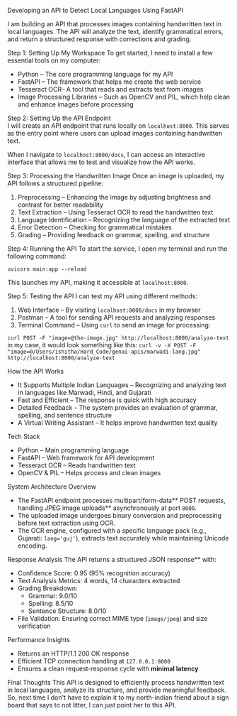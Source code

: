 Developing an API to Detect Local Languages Using FastAPI  

I am building an API that processes images containing handwritten text in local languages. The API will analyze the text, identify grammatical errors, and return a structured response with corrections and grading.  


Step 1: Setting Up My Workspace
To get started, I need to install a few essential tools on my computer:  
- Python – The core programming language for my API  
- FastAPI – The framework that helps me create the web service  
- Tesseract OCR– A tool that reads and extracts text from images  
- Image Processing Libraries – Such as OpenCV and PIL, which help clean and enhance images before processing  


Step 2: Setting Up the API Endpoint  
I will create an API endpoint that runs locally on `localhost:8000`. This serves as the entry point where users can upload images containing handwritten text.  

When I navigate to `localhost:8000/docs`, I can access an interactive interface that allows me to test and visualize how the API works.  

Step 3: Processing the Handwritten Image
Once an image is uploaded, my API follows a structured pipeline:  
1. Preprocessing – Enhancing the image by adjusting brightness and contrast for better readability  
2. Text Extraction – Using Tesseract OCR to read the handwritten text  
3. Language Identification – Recognizing the language of the extracted text  
4. Error Detection – Checking for grammatical mistakes  
5. Grading – Providing feedback on grammar, spelling, and structure  

Step 4: Running the API 
To start the service, I open my terminal and run the following command:  

`uvicorn main:app --reload`

This launches my API, making it accessible at `localhost:8000`.  


Step 5: Testing the API
I can test my API using different methods:  
1. Web Interface – By visiting `localhost:8000/docs` in my browser  
2. Postman – A tool for sending API requests and analyzing responses  
3. Terminal Command – Using `curl` to send an image for processing:  

`curl POST -F "image=@the-image.jpg" http://localhost:8000/analyze-text`
in my case, it would look something like this: `curl -v -X POST -F "image=@/Users/ishitha/Hard_Code/genai-apis/marwadi-lang.jpg" http://localhost:8000/analyze-text`

How the API Works
- It Supports Multiple Indian Languages – Recognizing and analyzing text in languages like Marwadi, Hindi, and Gujarati  
- Fast and Efficient – The response is quick with high accuracy  
- Detailed Feedback – The system provides an evaluation of grammar, spelling, and sentence structure  
- A Virtual Writing Assistant – It helps improve handwritten text quality  

Tech Stack 
- Python – Main programming language  
- FastAPI – Web framework for API development  
- Tesseract OCR – Reads handwritten text  
- OpenCV & PIL – Helps process and clean images  

System Architecture Overview 
- The FastAPI endpoint processes multipart/form-data** POST requests, handling JPEG image uploads** asynchronously at port `8000`.  
- The uploaded image undergoes binary conversion and preprocessing before text extraction using OCR.  
- The OCR engine, configured with a specific language pack (e.g., Gujarati: `lang='guj'`), extracts text accurately while maintaining Unicode encoding.  

Response Analysis 
The API returns a structured JSON response** with:  
- Confidence Score: 0.95 (95% recognition accuracy)  
- Text Analysis Metrics: 4 words, 14 characters extracted  
- Grading Breakdown: 
  - Grammar: 9.0/10  
  - Spelling: 8.5/10  
  - Sentence Structure: 8.0/10  
- File Validation: Ensuring correct MIME type (`image/jpeg`) and size verification  


Performance Insights
- Returns an HTTP/1.1 200 OK response  
- Efficient TCP connection handling at `127.0.0.1:8000`  
- Ensures a clean request-response cycle with **minimal latency**  

Final Thoughts
This API is designed to efficiently process handwritten text in local languages, analyze its structure, and provide meaningful feedback. So, next time I don't have to explain it to my north-indian friend about a sign board that says to not litter, I can just point her to this API.

